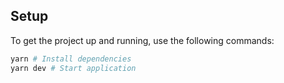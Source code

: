 ## Setup

To get the project up and running, use the following commands:

```bash
yarn # Install dependencies
yarn dev # Start application
```

